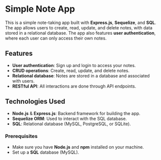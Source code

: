 # Simple Note App

This is a simple note-taking app built with **Express.js**, **Sequelize**, and **SQL**. The app allows users to create, read, update, and delete notes, with data stored in a relational database. The app also features **user authentication**, where each user can only access their own notes.

## Features
- **User authentication**: Sign up and login to access your notes.
- **CRUD operations**: Create, read, update, and delete notes.
- **Relational database**: Notes are stored in a database and associated with users.
- **RESTful API**: All interactions are done through API endpoints.

## Technologies Used
- **Node.js** & **Express.js**: Backend framework for building the app.
- **Sequelize ORM**: Used to interact with the SQL database.
- **SQL**: Relational database (MySQL, PostgreSQL, or SQLite).


### Prerequisites
- Make sure you have **Node.js** and **npm** installed on your machine.
- Set up a **SQL** database (MySQL).

